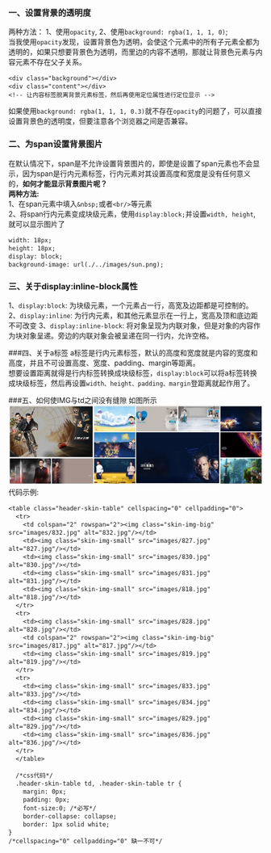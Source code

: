 ### 一、设置背景的透明度
两种方法： 1、使用`opacity`, 2、使用`background: rgba(1, 1, 1, 0)`;<br/>
当我使用`opacity`发现，设置背景色为透明，会使这个元素中的所有子元素全都为透明的，如果只想要背景色为透明，而里边的内容不透明，那就让背景色元素与内容元素不存在父子关系。
```
<div class="background"></div>
<div class="content"></div> 
<!-- 让内容标签脱离背景元素标签，然后再使用定位属性进行定位显示 -->
```
如果使用`background: rgba(1, 1, 1, 0.3)`就不存在`opacity`的问题了，可以直接设置背景色的透明度，但要注意各个浏览器之间是否兼容。

### 二、为span设置背景图片
在默认情况下，span是不允许设置背景图片的，即使是设置了span元素也不会显示，因为span是行内元素标签，行内元素对其设置高度和宽度是没有任何意义的，**如何才能显示背景图片呢？**<br/>
**两种方法:**<br/>
1、在span元素中填入`&nbsp;`或者`<br/>`等元素<br/>
2、将span行内元素变成块级元素，使用`display:block;`并设置`width, height`,就可以显示图片了
```
width: 18px;
height: 18px;
display: block;
background-image: url(./../images/sun.png);
```

### 三、关于display:inline-block属性
1、`display:block`: 为块级元素，一个元素占一行，高宽及边距都是可控制的。
2、`display:inline`: 为行内元素，和其他元素显示在一行上，宽高及顶和底边距不可改变
3、`display:inline-block`: 将对象呈现为内联对象，但是对象的内容作为块对象呈递。旁边的内联对象会被呈递在同一行内，允许空格。

###四、关于a标签
a标签是行内元素标签，默认的高度和宽度就是内容的宽度和高度，并且不可设置高度、宽度、padding、margin等距离。<br/>
想要设置距离就得是行内标签转换成块级标签，`display:block`可以将a标签转换成块级标签，然后再设置`width、height、padding、margin`登距离就起作用了。


###五、如何使IMG与td之间没有缝隙
如图所示
![无间隙](https://github.com/qimeijun/CSS3/blob/master/2016-12-21_162602.jpg)
代码示例:
```
<table class="header-skin-table" cellspacing="0" cellpadding="0">
  <tr>
    <td colspan="2" rowspan="2"><img class="skin-img-big" src="images/832.jpg" alt="832.jpg"/></td>
    <td><img class="skin-img-small" src="images/827.jpg" alt="827.jpg"/></td>
    <td><img class="skin-img-small" src="images/830.jpg" alt="830.jpg"/></td>
    <td><img class="skin-img-small" src="images/831.jpg" alt="831.jpg"/></td>
    <td><img class="skin-img-small" src="images/818.jpg" alt="818.jpg"/></td>
  </tr>
  <tr>
    <td><img class="skin-img-small" src="images/828.jpg" alt="828.jpg"/></td>
    <td colspan="2" rowspan="2"><img class="skin-img-big" src="images/817.jpg" alt="817.jpg"/></td>
    <td><img class="skin-img-small" src="images/819.jpg" alt="819.jpg"/></td>
  </tr>
  <tr>
    <td><img class="skin-img-small" src="images/833.jpg" alt="833.jpg"/></td>
    <td><img class="skin-img-small" src="images/834.jpg" alt="834.jpg"/></td>
    <td><img class="skin-img-small" src="images/829.jpg" alt="829.jpg"/></td>
    <td><img class="skin-img-small" src="images/836.jpg" alt="836.jpg"/></td>
  </tr>
  </table>
  
  /*css代码*/
  .header-skin-table td, .header-skin-table tr {
    margin: 0px;
    padding: 0px;
    font-size:0; /*必写*/
    border-collapse: collapse;
    border: 1px solid white;
}
/*cellspacing="0" cellpadding="0" 缺一不可*/
```
